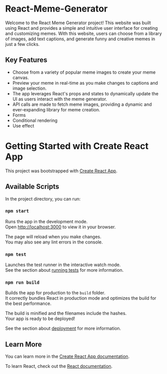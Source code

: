 # React-Meme-Generator

Welcome to the React Meme Generator project! This website was built using React and provides a simple and intuitive user interface for creating and customizing memes. With this website, users can choose from a library of images, add text captions, and generate funny and creative memes in just a few clicks.

## Key Features

- Choose from a variety of popular meme images to create your meme canvas.
- Preview your meme in real-time as you make changes to captions and image selection.
- The app leverages React's props and states to dynamically update the UI as users interact with the meme generator.
- API calls are made to fetch meme images, providing a dynamic and ever-expanding library for meme creation.
- Forms
- Conditional rendering
- Use effect


# Getting Started with Create React App

This project was bootstrapped with [Create React App](https://github.com/facebook/create-react-app).

## Available Scripts

In the project directory, you can run:

### `npm start`

Runs the app in the development mode.\
Open [http://localhost:3000](http://localhost:3000) to view it in your browser.

The page will reload when you make changes.\
You may also see any lint errors in the console.

### `npm test`

Launches the test runner in the interactive watch mode.\
See the section about [running tests](https://facebook.github.io/create-react-app/docs/running-tests) for more information.

### `npm run build`

Builds the app for production to the `build` folder.\
It correctly bundles React in production mode and optimizes the build for the best performance.

The build is minified and the filenames include the hashes.\
Your app is ready to be deployed!

See the section about [deployment](https://facebook.github.io/create-react-app/docs/deployment) for more information.


## Learn More

You can learn more in the [Create React App documentation](https://facebook.github.io/create-react-app/docs/getting-started).

To learn React, check out the [React documentation](https://reactjs.org/).

